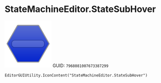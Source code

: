 # StateMachineEditor.StateSubHover
![](/img/StateMachineEditor.StateSubHover.png)
GUID: `7968081007673387299`
```
EditorGUIUtility.IconContent("StateMachineEditor.StateSubHover")
```
